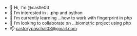 - 👋 Hi, I’m @castle03
- 👀 I’m interested in ...php and python
- 🌱 I’m currently learning ...how to work with fingerprint in php
- 💞️ I’m looking to collaborate on ...biometric project using php
- 📫 castorypaschal03@gmail.com 

<!---
castle03/castle03 is a ✨ special ✨ repository because its `README.md` (this file) appears on your GitHub profile.
You can click the Preview link to take a look at your changes.
--->
